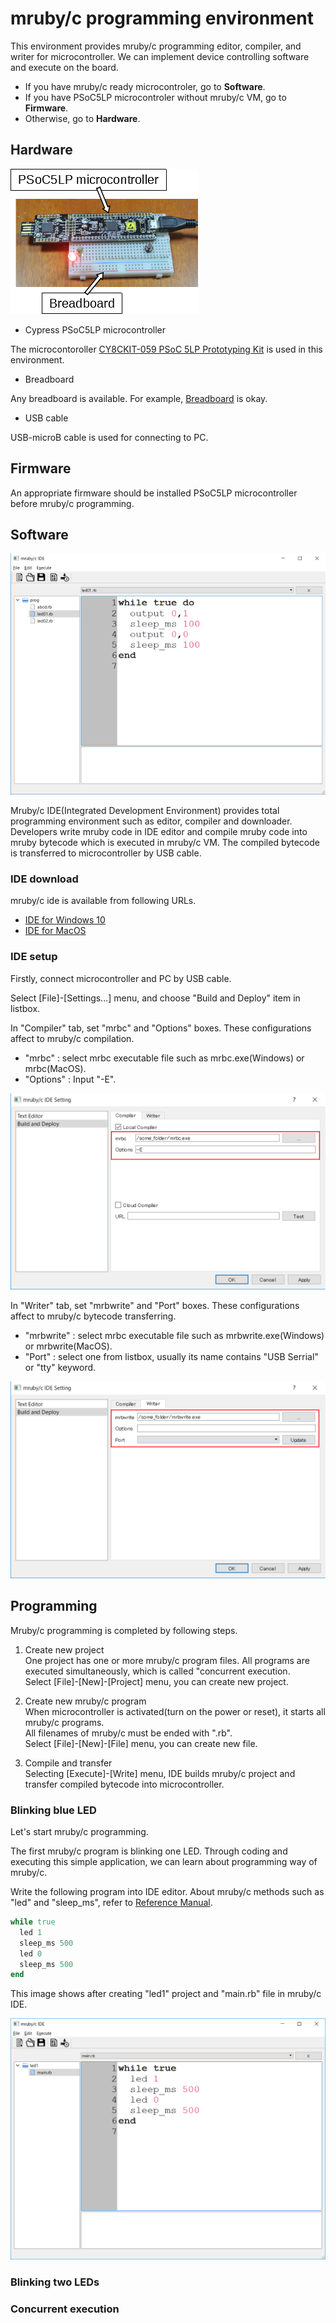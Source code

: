 
# mruby/c programming environment

This environment provides mruby/c programming editor, compiler, and writer for microcontroller. We can implement device controlling software and execute on the board.

- If you have mruby/c ready microcontroler, go to **Software**.
- If you have PSoC5LP microcontroler without mruby/c VM, go to **Firmware**.
- Otherwise, go to **Hardware**.

## Hardware

![PSoC5LP microcontroller](images/microcontroller.png "PSoC5LP microcontroller")

- Cypress PSoC5LP microcontroller

The microcontoroller [CY8CKIT-059 PSoC 5LP Prototyping Kit](http://www.cypress.com/documentation/development-kitsboards/cy8ckit-059-psoc-5lp-prototyping-kit-onboard-programmer-and) is used in this environment.

- Breadboard

Any breadboard is available. For example, [Breadboard](https://www.chip1stop.com/product/detail?partId=SEED-0000290&mpn=319030001) is okay.

- USB cable

USB-microB cable is used for connecting to PC.

## Firmware

An appropriate firmware should be installed PSoC5LP microcontroller before mruby/c programming.

## Software

![IDE](images/ide.png "mruby/c IDE")

Mruby/c IDE(Integrated Development Environment) provides total programming environment such as editor, compiler and downloader. Developers write mruby code in IDE editor and compile mruby code into mruby bytecode which is executed in mruby/c VM. The compiled bytecode is transferred to microcontroller by USB cable.

### IDE download

mruby/c ide is available from following URLs.

- [IDE for Windows 10](http://www.s-itoc.jp/usr/ide/windows/mrubyc_ide1.02_win.zip)
- [IDE for MacOS](http://www.s-itoc.jp/usr/ide/windows/mrubyc_ide1.02_win.zip)

### IDE setup

Firstly, connect microcontroller and PC by USB cable. 

Select [File]-[Settings...] menu, and choose "Build and Deploy" item in listbox. 

In "Compiler" tab, set "mrbc" and "Options" boxes. These configurations affect to mruby/c compilation.

- "mrbc" : select mrbc executable file such as mrbc.exe(Windows) or mrbc(MacOS).
- "Options" : Input "-E".

![IDE Setup 1](images/ide_setup_1.png "mruby/c IDE Setup")

In "Writer" tab, set "mrbwrite" and "Port" boxes. These configurations affect to mruby/c bytecode transferring. 

- "mrbwrite" : select mrbc executable file such as mrbwrite.exe(Windows) or mrbwrite(MacOS).
- "Port" : select one from listbox, usually its name contains "USB Serrial" or "tty" keyword.

![IDE Setup 2](images/ide_setup_2.png "mruby/c IDE Setup")

## Programming

Mruby/c programming is completed by following steps.

1. Create new project\
One project has one or more mruby/c program files. All programs are executed simultaneously, which is called "concurrent execution.\
Select [File]-[New]-[Project] menu, you can create new project.

2. Create new mruby/c program\
When microcontroller is activated(turn on the power or reset), it starts all mruby/c programs.\
All filenames of mruby/c must be ended with ".rb".\
Select [File]-[New]-[File] menu, you can create new file.

3. Compile and transfer\
Selecting [Execute]-[Write] menu, IDE builds mruby/c project and transfer compiled bytecode into microcontroller.

### Blinking blue LED

Let's start mruby/c programming.

The first mruby/c program is blinking one LED.
Through coding and executing this simple application, we can learn about programming way of mruby/c.

Write the following program into IDE editor. About mruby/c methods such as "led" and "sleep_ms", refer to [Reference Manual](reference.md).

```ruby
while true
  led 1
  sleep_ms 500
  led 0
  sleep_ms 500
end  
```

 This image shows after creating "led1" project and "main.rb" file in mruby/c IDE.

![blinking a led](images/program01.png "Blinking a LED")




### Blinking two LEDs

### Concurrent execution


